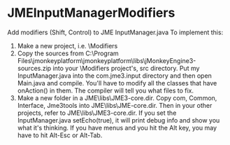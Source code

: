 # JMEInputManagerModifiers
Add modifiers (Shift, Control) to JME InputManager.java
To implement this:
1) Make a new project, i.e. \Modifiers
2) Copy the sources from C:\Program Files\jmonkeyplatform\jmonkeyplatform\libs\jMonkeyEngine3-sources.zip into your \Modifiers project's, src directory.  Put my InputManager.java into the com.jme3.input directory and then open Main.java and compile.  You'll have to modify all the classes that have onAction() in them.  The compiler will tell you what files to fix.  
3) Make a new folder in a JME\libs\JME3-core.dir.
Copy com, Common, Interface, Jme3tools into JME\libs\JME-core.dir.  Then in your other projects, refer to JME\libs\JME3-core.dir.  If you set the InputManager.java setEcho(true), it will print debug info and show you what it's thinking.    If you have menus and you hit the Alt key, you may have to hit Alt-Esc or Alt-Tab.  
